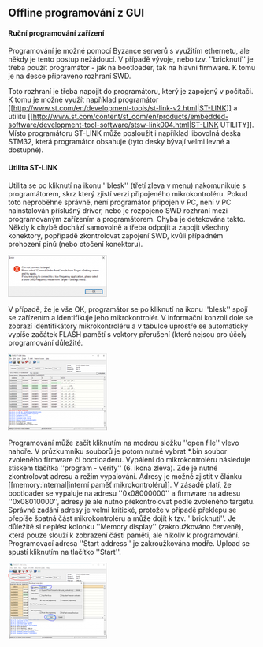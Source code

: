 ## Offline programování z GUI

#### Ruční programování zařízení 

Programování je možné pomocí Byzance serverů s využitím ethernetu, ale někdy je tento postup nežádoucí. V případě vývoje, nebo tzv. ''bricknutí'' je třeba použít programátor - jak na bootloader, tak na hlavní firmware. K tomu je na desce připraveno rozhraní SWD. 

Toto rozhraní je třeba napojit do programátoru, který je zapojený v počítači. K tomu je možné využít například programátor [[http://www.st.com/en/development-tools/st-link-v2.html|ST-LINK]] a utilitu [[http://www.st.com/content/st_com/en/products/embedded-software/development-tool-software/stsw-link004.html|ST-LINK UTILITY]]. Místo programátoru ST-LINK může posloužit i například libovolná deska STM32, která programátor obsahuje (tyto desky bývají velmi levné a dostupné).

#### Utilita ST-LINK 

Utilita se po kliknutí na ikonu ''blesk'' (třetí zleva v menu) nakomunikuje s programátorem, skrz který zjistí verzi připojeného mikrokontroléru. Pokud toto neproběhne správně, není programátor připojen v PC, není v PC nainstalován příslušný driver, nebo je rozpojeno SWD rozhraní mezi programovaným zařízením a programátorem. Chyba je detekována takto. Někdy k chybě dochází samovolně a třeba odpojit a zapojit všechny konektory, popřípadě zkontrolovat zapojení SWD, kvůli případném prohození pinů (nebo otočení konektoru).

![St-link_error](/images/hardware/st-link_error.png)

V případě, že je vše OK, programátor se po kliknutí na ikonu ''blesk'' spojí se zařízením a identifikuje jeho mikrokontrolér.
V informační konzoli dole se zobrazí identifikátory mikrokontroléru a v tabulce uprostře se automaticky vypíše začátek FLASH pamětí s vektory přerušení (které nejsou pro účely programování důležité.

![st-link](/images/hardware/st-link.png)


Programování může začít kliknutím na modrou složku ''open file'' vlevo nahoře. V průzkumníku souborů je potom nutné vybrat *.bin soubor zvoleného firmware či bootloaderu. Vypálení do mikrokontroléru následuje stiskem tlačítka ''program - verify'' (6. ikona zleva). Zde je nutné zkontrolovat adresu a režim vypalování. Adresy je možné zjistit v článku [[memory:internal|interní paměť mikrokontroléru]]. V zásadě platí, že bootloader se vypaluje na adresu ''0x08000000'' a firmware na adresu ''0x08010000'', adresy je ale nutno překontrolovat podle zvoleného targetu. Správné zadání adresy je velmi kritické, protože v případě překlepu se přepíše špatná část mikrokontroléru a může dojít k tzv. ''bricknutí''. Je důležité si neplést kolonku ''Memory display'' (zakroužkováno červeně), která pouze slouží k zobrazení části paměti, ale nikoliv k programování. Programovací adresa ''Start address'' je zakroužkována modře. Upload se spustí kliknutím na tlačítko ''Start''.

![st-link](/images/hardware/st-link_programming.png)






